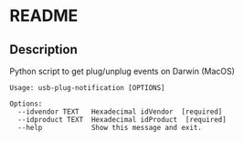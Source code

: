 # README

## Description

Python script to get plug/unplug events on Darwin (MacOS)

```
Usage: usb-plug-notification [OPTIONS]

Options:
  --idvendor TEXT   Hexadecimal idVendor  [required]
  --idproduct TEXT  Hexadecimal idProduct  [required]
  --help            Show this message and exit.
```
